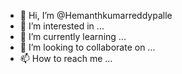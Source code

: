 - 👋 Hi, I’m @Hemanthkumarreddypalle
- 👀 I’m interested in ...
- 🌱 I’m currently learning ...
- 💞️ I’m looking to collaborate on ...
- 📫 How to reach me ...

<!---
Hemanthkumarreddypalle/Hemanthkumarreddypalle is a ✨ special ✨ repository because its `README.md` (this file) appears on your GitHub profile.
You can click the Preview link to take a look at your changes.
--->
